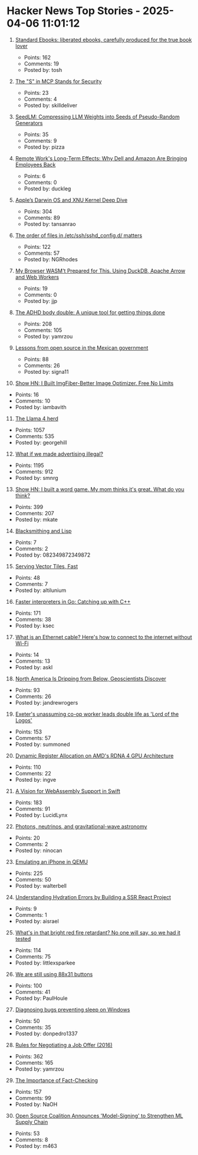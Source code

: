 # Hacker News Top Stories - 2025-04-06 11:01:12

1. [Standard Ebooks: liberated ebooks, carefully produced for the true book lover](https://standardebooks.org)
   - Points: 162
   - Comments: 19
   - Posted by: tosh

2. [The "S" in MCP Stands for Security](https://elenacross7.medium.com/%EF%B8%8F-the-s-in-mcp-stands-for-security-91407b33ed6b)
   - Points: 23
   - Comments: 4
   - Posted by: skilldeliver

3. [SeedLM: Compressing LLM Weights into Seeds of Pseudo-Random Generators](https://machinelearning.apple.com/research/seedlm-compressing)
   - Points: 35
   - Comments: 9
   - Posted by: pizza

4. [Remote Work's Long-Term Effects: Why Dell and Amazon Are Bringing Employees Back](https://timestripe.com/magazine/blog/remote-works-long-term-effects/)
   - Points: 6
   - Comments: 0
   - Posted by: duckleg

5. [Apple’s Darwin OS and XNU Kernel Deep Dive](https://tansanrao.com/blog/2025/04/xnu-kernel-and-darwin-evolution-and-architecture/)
   - Points: 304
   - Comments: 89
   - Posted by: tansanrao

6. [The order of files in /etc/ssh/sshd_config.d/ matters](https://utcc.utoronto.ca/~cks/space/blog/sysadmin/OpenSSHConfigOrderMatters)
   - Points: 122
   - Comments: 57
   - Posted by: NGRhodes

7. [My Browser WASM't Prepared for This. Using DuckDB, Apache Arrow and Web Workers](https://motifanalytics.medium.com/my-browser-wasmt-prepared-for-this-using-duckdb-apache-arrow-and-web-workers-in-real-life-e3dd4695623d)
   - Points: 19
   - Comments: 0
   - Posted by: jjp

8. [The ADHD body double: A unique tool for getting things done](https://add.org/the-body-double/)
   - Points: 208
   - Comments: 105
   - Posted by: yamrzou

9. [Lessons from open source in the Mexican government](https://lwn.net/Articles/1013776/)
   - Points: 88
   - Comments: 26
   - Posted by: signa11

10. [Show HN: I Built ImgFiber-Better Image Optimizer. Free No Limits](https://www.imgfiber.com/)
   - Points: 16
   - Comments: 10
   - Posted by: iambavith

11. [The Llama 4 herd](https://ai.meta.com/blog/llama-4-multimodal-intelligence/)
   - Points: 1057
   - Comments: 535
   - Posted by: georgehill

12. [What if we made advertising illegal?](https://simone.org/advertising/)
   - Points: 1195
   - Comments: 912
   - Posted by: smnrg

13. [Show HN: I built a word game. My mom thinks it's great. What do you think?](https://www.whatsit.today/)
   - Points: 399
   - Comments: 207
   - Posted by: mkate

14. [Blacksmithing and Lisp](http://funcall.blogspot.com/2025/04/blacksmithing-and-lisp.html)
   - Points: 7
   - Comments: 2
   - Posted by: 082349872349872

15. [Serving Vector Tiles, Fast](https://spatialists.ch/posts/2025/04-05-serving-vector-tiles-fast/)
   - Points: 48
   - Comments: 7
   - Posted by: altilunium

16. [Faster interpreters in Go: Catching up with C++](https://planetscale.com/blog/faster-interpreters-in-go-catching-up-with-cpp)
   - Points: 171
   - Comments: 38
   - Posted by: ksec

17. [What is an Ethernet cable? Here's how to connect to the internet without Wi-Fi](https://www.businessinsider.com/guides/tech/what-is-an-ethernet-cable)
   - Points: 14
   - Comments: 13
   - Posted by: askl

18. [North America Is Dripping from Below, Geoscientists Discover](https://www.jsg.utexas.edu/news/2025/04/north-america-is-dripping-from-below-geoscientists-discover/)
   - Points: 93
   - Comments: 26
   - Posted by: jandrewrogers

19. [Exeter's unassuming co-op worker leads double life as 'Lord of the Logos'](https://www.devonlive.com/whats-on/whats-on-news/exeters-unassuming-co-op-worker-10039941)
   - Points: 153
   - Comments: 57
   - Posted by: summoned

20. [Dynamic Register Allocation on AMD's RDNA 4 GPU Architecture](https://chipsandcheese.com/p/dynamic-register-allocation-on-amds)
   - Points: 110
   - Comments: 22
   - Posted by: ingve

21. [A Vision for WebAssembly Support in Swift](https://forums.swift.org/t/pitch-a-vision-for-webassembly-support-in-swift/79060)
   - Points: 183
   - Comments: 91
   - Posted by: LucidLynx

22. [Photons, neutrinos, and gravitational-wave astronomy](https://www.as.arizona.edu/~mrenzo/courses/notes-lecture-GWprog.html)
   - Points: 20
   - Comments: 2
   - Posted by: ninocan

23. [Emulating an iPhone in QEMU](https://eshard.com/posts/emulating-ios-14-with-qemu)
   - Points: 225
   - Comments: 50
   - Posted by: walterbell

24. [Understanding Hydration Errors by Building a SSR React Project](https://www.propelauth.com/post/understanding-hydration-errors)
   - Points: 9
   - Comments: 1
   - Posted by: aisrael

25. [What's in that bright red fire retardant? No one will say, so we had it tested](https://laist.com/news/climate-environment/how-much-toxic-heavy-metal-is-in-that-bright-red-fire-retardant-we-had-it-tested-to-find-out)
   - Points: 114
   - Comments: 75
   - Posted by: littlexsparkee

26. [We are still using 88x31 buttons](https://ultrasciencelabs.com/lab-notes/why-we-are-still-using-88x31-buttons)
   - Points: 100
   - Comments: 41
   - Posted by: PaulHoule

27. [Diagnosing bugs preventing sleep on Windows](https://peteronprogramming.wordpress.com/2025/04/02/diagnosing-bugs-preventing-sleep-on-windows/)
   - Points: 50
   - Comments: 35
   - Posted by: donpedro1337

28. [Rules for Negotiating a Job Offer (2016)](https://haseebq.com/my-ten-rules-for-negotiating-a-job-offer/)
   - Points: 362
   - Comments: 165
   - Posted by: yamrzou

29. [The Importance of Fact-Checking](https://lithub.com/on-the-episode-that-changed-ira-glasss-this-american-life-forever/)
   - Points: 157
   - Comments: 99
   - Posted by: NaOH

30. [Open Source Coalition Announces 'Model-Signing' to Strengthen ML Supply Chain](https://pypi.org/project/model-signing/)
   - Points: 53
   - Comments: 8
   - Posted by: m463

